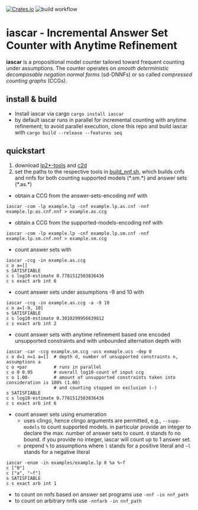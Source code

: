 [![Crates.io](https://img.shields.io/crates/v/iascar?label=crates.io%20%28bin%29)](https://crates.io/crates/iascar)
![build workflow](https://github.com/drwadu/iascar/actions/workflows/build.yml/badge.svg)
# iascar - Incremental Answer Set Counter with Anytime Refinement


**iascar** is a propositional model counter tailored toward frequent counting
under assumptions. The counter operates on _smooth deterministic decomposable
negation normal forms_ (sd-DNNFs) or so called _compressed counting graphs_
(CCGs).

## install & build
* Install iascar via cargo `cargo install iascar`
* by default iascar runs in parallel for incremental counting with anytime refinement; to avoid parallel execution, clone this repo and build iascar with `cargo build --release --features seq`
## quickstart
1. download [lp2*-tools](https://research.ics.aalto.fi/software/asp/download/) and [c2d](http://reasoning.cs.ucla.edu/c2d/)
2. set the paths to the respective tools in [build_nnf.sh](iascar/build_nnf.sh), which builds cnfs and nnfs for 
both counting supported models (\*.sm.\*) and answer sets (\*.as.\*)

* obtain a CCG from the answer-sets-encoding nnf with
```
iascar -com -lp example.lp -cnf example.lp.as.cnf -nnf example.lp.as.cnf.nnf > example.as.ccg
```
* obtain a CCG from the supported-models-encoding nnf with
```
iascar -com -lp example.lp -cnf example.lp.sm.cnf -nnf example.lp.sm.cnf.nnf > example.sm.ccg
```
* count answer sets with
```
iascar -ccg -in example.as.ccg
c o a=[]
s SATISFIABLE
c s log10-estimate 0.7781512503836436
c s exact arb int 6
```
* count answer sets under assumptions -9 and 10 with
```
iascar -ccg -in example.as.ccg -a -9 10
c o a=[-9, 10]
s SATISFIABLE
c s log10-estimate 0.3010299956639812
c s exact arb int 2
```
* count answer sets with anytime refinement based one encoded unsupported constraints and with unbounded alternation depth with
```
iascar -car -ccg example.sm.ccg -ucs exmaple.ucs -dep 0
c o d=1 n=1 a=[]  # depth d, number of unsupported constraints n, assumptions a
c o +par          # runs in parallel
c o 0 0.95        # overall log10-count of input ccg
c o 1.00-         # amount of unsupported constraints taken into consideration is 100% (1.00)
                  # and counting stopped on exclusion (-)
s SATISFIABLE
c s log10-estimate 0.7781512503836436
c s exact arb int 6
```
* count answer sets using enumeration
    * uses clingo, hence clingo arguments are permitted, e.g., `--supp-models`
      to count supported models. in particular provide an integer to declare
      the max. number of answer sets to count. `0` stands fo no bound. if
      you provide no integer, iascar will count up to 1 answer set.
    * prepend `%` to assumptions where `l` stands for a positive literal and `~l` stands for a negative literal 
```
iascar -enum -in examples/example.lp 0 %a %~f
c ["0"]
c ["a", "~f"]
s SATISFIABLE
c s exact arb int 1
```

* to count on nnfs based on answer set programs use `-nnf -in nnf_path`
* to count on arbitrary nnfs use `-nnfarb -in nnf_path`
